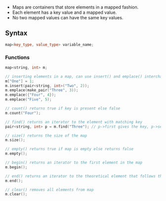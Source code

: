 - Maps are containers that store elements in a mapped fashion.
- Each element has a key value and a mapped value.
- No two mapped values can have the same key values.
## Syntax
```cpp
map<key_type, value_type> variable_name;
```

### Functions
```cpp
map<string, int> m;

// inserting elements in a map, can use insert() and emplace() interchangebly
m["One"] = 1;
m.insert(pair<string, int>("Two", 2));
m.emplace(make_pair("Three", 3));
m.emplace({"Four", 4});
m.emplace("Five", 5);

// count() returns true if key is present else false
m.count("Four");

// find() returns an iterator to the element with matching key
pair<string, int> p = m.find("Three"); // p->first gives the key, p->second gives the value

// size() returns the size of the map
m.size();

// empty() returns true if map is empty else returns false
m.empty();

// begin() returns an iterator to the first element in the map
m.begin();

// end() returns an iterator to the theoretical element that follows the last element in the map
m.end();

// clear() removes all elements from map
m.clear();
```